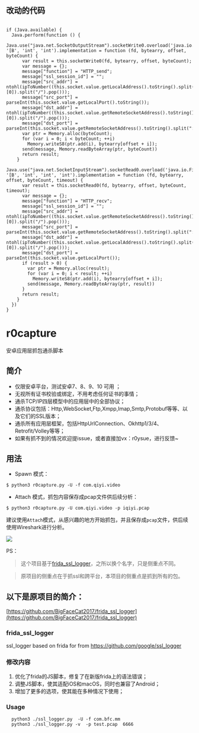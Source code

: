 ## 改动的代码
```

if (Java.available) {
  Java.perform(function () {
    Java.use("java.net.SocketOutputStream").socketWrite0.overload('java.io.FileDescriptor', '[B', 'int', 'int').implementation = function (fd, bytearry, offset, byteCount) {
      var result = this.socketWrite0(fd, bytearry, offset, byteCount);
      var message = {};
      message["function"] = "HTTP_send";
      message["ssl_session_id"] = "";
      message["src_addr"] = ntohl(ipToNumber((this.socket.value.getLocalAddress().toString().split(":")[0]).split("/").pop()));
      message["src_port"] = parseInt(this.socket.value.getLocalPort().toString());
      message["dst_addr"] = ntohl(ipToNumber((this.socket.value.getRemoteSocketAddress().toString().split(":")[0]).split("/").pop()));
      message["dst_port"] = parseInt(this.socket.value.getRemoteSocketAddress().toString().split(":").pop());
      var ptr = Memory.alloc(byteCount);
      for (var i = 0; i < byteCount; ++i)
        Memory.writeS8(ptr.add(i), bytearry[offset + i]);
      send(message, Memory.readByteArray(ptr, byteCount))
      return result;
    }
    Java.use("java.net.SocketInputStream").socketRead0.overload('java.io.FileDescriptor', '[B', 'int', 'int', 'int').implementation = function (fd, bytearry, offset, byteCount, timeout) {
      var result = this.socketRead0(fd, bytearry, offset, byteCount, timeout);
      var message = {};
      message["function"] = "HTTP_recv";
      message["ssl_session_id"] = "";
      message["src_addr"] = ntohl(ipToNumber((this.socket.value.getRemoteSocketAddress().toString().split(":")[0]).split("/").pop()));
      message["src_port"] = parseInt(this.socket.value.getRemoteSocketAddress().toString().split(":").pop());
      message["dst_addr"] = ntohl(ipToNumber((this.socket.value.getLocalAddress().toString().split(":")[0]).split("/").pop()));
      message["dst_port"] = parseInt(this.socket.value.getLocalPort());
      if (result > 0) {
        var ptr = Memory.alloc(result);
        for (var i = 0; i < result; ++i)
          Memory.writeS8(ptr.add(i), bytearry[offset + i]);
        send(message, Memory.readByteArray(ptr, result))
      }
      return result;
    }
  })
}

```

# r0capture

安卓应用层抓包通杀脚本

## 简介

- 仅限安卓平台，测试安卓7、8、9、10 可用 ；
- 无视所有证书校验或绑定，不用考虑任何证书的事情；
- 通杀TCP/IP四层模型中的应用层中的全部协议；
- 通杀协议包括：Http,WebSocket,Ftp,Xmpp,Imap,Smtp,Protobuf等等、以及它们的SSL版本；
- 通杀所有应用层框架，包括HttpUrlConnection、Okhttp1/3/4、Retrofit/Volley等等；
- 如果有抓不到的情况欢迎提issue，或者直接加vx：r0ysue，进行反馈~

## 用法

- Spawn 模式：

`$ python3 r0capture.py -U -f com.qiyi.video`

- Attach 模式，抓包内容保存成pcap文件供后续分析：

`$ python3 r0capture.py -U com.qiyi.video -p iqiyi.pcap`

建议使用`Attach`模式，从感兴趣的地方开始抓包，并且保存成`pcap`文件，供后续使用Wireshark进行分析。

![](Sample.PNG)



PS：

> 这个项目基于[frida_ssl_logger](https://github.com/BigFaceCat2017/frida_ssl_logger)，之所以换个名字，只是侧重点不同。

> 原项目的侧重点在于抓ssl和跨平台，本项目的侧重点是抓到所有的包。

## 以下是原项目的简介：

[https://github.com/BigFaceCat2017/frida_ssl_logger](https://github.com/BigFaceCat2017/frida_ssl_logger)

### frida_ssl_logger
ssl_logger based on frida
for from https://github.com/google/ssl_logger

### 修改内容
1. 优化了frida的JS脚本，修复了在新版frida上的语法错误；
2. 调整JS脚本，使其适配iOS和macOS，同时也兼容了Android；
3. 增加了更多的选项，使其能在多种情况下使用；

### Usage
  ```shell
    python3 ./ssl_logger.py  -U -f com.bfc.mm
    python3 ./ssl_logger.py -v  -p test.pcap  6666
  ````
